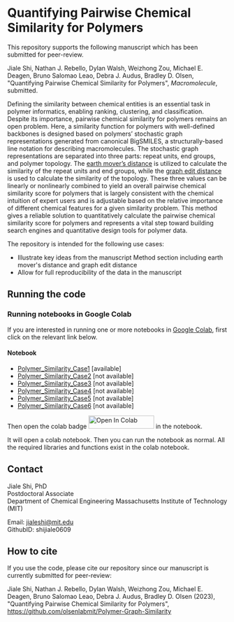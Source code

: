# Quantifying Pairwise Chemical Similarity for Polymers


This repository supports the following manuscript which has been submitted for peer-review.

Jiale Shi, Nathan J. Rebello, Dylan Walsh, Weizhong Zou, Michael E. Deagen, Bruno Salomao Leao, Debra J. Audus, Bradley D. Olsen, "Quantifying Pairwise Chemical Similarity for Polymers", *Macromolecule*, submitted.

Defining the similarity between chemical entities is an essential task in polymer informatics, enabling ranking, clustering, and classification. Despite its importance, pairwise chemical similarity for polymers remains an open problem. Here, a similarity function for polymers with well-defined backbones is designed based on polymers’ stochastic graph representations generated from canonical BigSMILES, a structurally-based line notation for describing macromolecules. The stochastic graph representations are separated into three parts: repeat units, end groups, and polymer topology. The [earth mover’s distance](https://en.wikipedia.org/wiki/Earth_mover%27s_distance) is utilized to calculate the similarity of the repeat units and end groups, while the [graph edit distance](https://en.wikipedia.org/wiki/Graph_edit_distance) is used to calculate the similarity of the topology. These three values can be linearly or nonlinearly combined to yield an overall pairwise chemical similarity score for polymers that is largely consistent with the chemical intuition of expert users and is adjustable based on the relative importance of different chemical features for a given similarity problem. This method gives a reliable solution to quantitatively calculate the pairwise chemical similarity score for polymers and represents a vital step toward building search engines and quantitative design tools for polymer data.

The repository is intended for the following use cases:

- Illustrate key ideas from the manuscript Method section including earth mover's distance and graph edit distance
- Allow for full reproducibility of the data in the manuscript

## Running the code

### Running notebooks in Google Colab

If you are interested in running one or more notebooks in [Google Colab](https://colab.research.google.com/), first click on the relevant link below.

#### Notebook
- [Polymer_Similarity_Case1](./notebook/Polymer_Similarity_Case1.ipynb) [available]
- [Polymer_Similarity_Case2]() [not available]
- [Polymer_Similarity_Case3]() [not available]
- [Polymer_Similarity_Case4]() [not available]
- [Polymer_Similarity_Case5]() [not available]
- [Polymer_Similarity_Case6]() [not available]

Then open the colab badge <img src="https://colab.research.google.com/assets/colab-badge.svg" alt="Open In Colab" width="150" height="30"/> in the notebook.

It will open a colab notebook. Then you can run the notebook as normal. All the required libraries and functions exist in the colab notebook.



## Contact

Jiale Shi, PhD  
Postdoctoral Associate  
Department of Chemical Engineering 
Massachusetts Institute of Technology (MIT) 

Email: jialeshi@mit.edu  
GithubID: shijiale0609  
 

## How to cite

If you use the code, please cite our repository since our manuscript is currently submitted for peer-review:

Jiale Shi, Nathan J. Rebello, Dylan Walsh, Weizhong Zou, Michael E. Deagen, Bruno Salomao Leao, Debra J. Audus, Bradley D. Olsen (2023), "Quantifying Pairwise Chemical Similarity for Polymers", https://github.com/olsenlabmit/Polymer-Graph-Similarity
